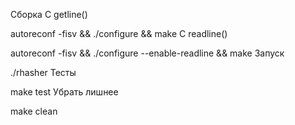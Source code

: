 Сборка
C getline()

autoreconf -fisv && ./configure && make
С readline()

autoreconf -fisv && ./configure --enable-readline && make
Запуск

./rhasher
Тесты

make test
Убрать лишнее

make clean
